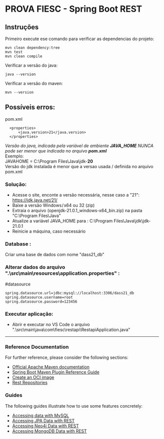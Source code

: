 # PROVA FIESC - Spring Boot REST

## Instruções 
Primeiro execute ese comando para verificar as dependencias do projeto:
```
mvn clean dependency:tree
mvn test
mvn clean compile
```

Verificar a versão do java:
```
java --version
```
Verificar a versão do maven:
```
mvn --version
```

## Possíveis erros:
pom.xml
```
  <properties>
      <java.version>21</java.version>
  </properties>
```
<i>Versão do java, indicada pela variável de ambiente <b>JAVA_HOME</b> NUNCA pode ser menor que indicada no arquivo <b>pom.xml</b></i><br />
Exemplo:<br />
JAVAHOME = C:\Program Files\Java\jdk-<b>20</b><br />
Versão do jdk instalada é menor que a versao usada / definida no arquivo pom.xml<br />

### Solução:
- Acesse o site, enconte a versão necessária, nesse caso a "21": https://jdk.java.net/21/
- Baixe a versão Windows / x64 ou 32 (zip) 
- Extraia o arquivo (openjdk-21.0.1_windows-x64_bin.zip) na pasta "C:\Program Files\Java"
- Atualize a variável JAVA_HOME para : C:\Program Files\Java\jdk\jdk-21.0.1
- Reinicie a máquina, caso necessário



### Database :
Criar uma base de dados com nome "dass21_db"


### Alterar dados do arquivo ".\src\main\resources\application.properties" :
#datasource
```
spring.datasource.url=jdbc:mysql://localhost:3306/dass21_db
spring.datasource.username=root
spring.datasource.password=123456
```

### Executar aplicação:
* Abrir e executar no VS Code  o arquivo ".\src\main\java\com\fiesc\restapi\RestapiApplication.java"


----------------------------------------------------------------




### Reference Documentation
For further reference, please consider the following sections:

* [Official Apache Maven documentation](https://maven.apache.org/guides/index.html)
* [Spring Boot Maven Plugin Reference Guide](https://docs.spring.io/spring-boot/docs/3.2.0/maven-plugin/reference/html/)
* [Create an OCI image](https://docs.spring.io/spring-boot/docs/3.2.0/maven-plugin/reference/html/#build-image)
* [Rest Repositories](https://docs.spring.io/spring-boot/docs/3.2.0/reference/htmlsingle/index.html#howto.data-access.exposing-spring-data-repositories-as-rest)

### Guides
The following guides illustrate how to use some features concretely:

* [Accessing data with MySQL](https://spring.io/guides/gs/accessing-data-mysql/)
* [Accessing JPA Data with REST](https://spring.io/guides/gs/accessing-data-rest/)
* [Accessing Neo4j Data with REST](https://spring.io/guides/gs/accessing-neo4j-data-rest/)
* [Accessing MongoDB Data with REST](https://spring.io/guides/gs/accessing-mongodb-data-rest/)

